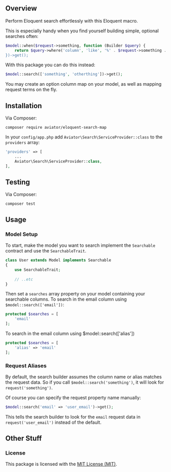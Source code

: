 
## Overview

Perform Eloquent search effortlessly with this Eloquent macro.

This is especially handy when you find yourself building simple, optional searches often:

```php
$model::when($request->something, function (Builder $query) {
    return $query->where('column', 'like', '%' . $request->something . '%); 
})->get();
```

With this package you can do this instead:

```php
$model::search(['something', 'otherthing'])->get();
```

You may create an option column map on your model, as well as mapping request terms on the fly.

## Installation

Via Composer:
```
composer require aviator/eloquent-search-map
```

In your `config/app.php` add `Aviator\Search\ServiceProvider::class` to the `providers` array:

```php
'providers' => [
    ...
    Aviator\Search\ServiceProvider::class,
],
```

## Testing

Via Composer:
```
composer test
```

## Usage

### Model Setup

To start, make the model you want to search implement the `Searchable` contract and use the `SearchableTrait`.

```php
class User extends Model implements Searchable
{
    use SearchableTrait;
   
    // ..etc
}
```

Then set a `searches` array property on your model containing your searchable columns. To search in the email column using `$model::search(['email'])`:

```php
protected $searches = [
    'email'
];
```
  
To search in the email column using $model::search(['alias'])

```php
protected $searches = [
    'alias' => 'email'
];
```

### Request Aliases

By default, the search builder assumes the column name or alias matches the request data. So if you call `$model::search('something')`, it will look for `request('something')`.

Of course you can specify the request property name manually:

```php
$model::search('email' => 'user_email')->get();
```

This tells the search builder to look for the `email` request data in `request('user_email')` instead of the default. 

## Other Stuff

### License

This package is licensed with the [MIT License (MIT)](LICENSE).
